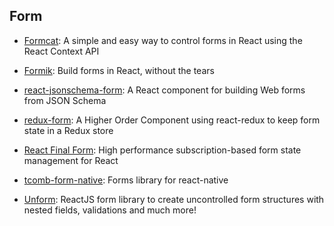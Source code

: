 ## Form

- [Formcat](https://github.com/guilouro/formcat): A simple and easy way to control forms in React using the React Context API

- [Formik](https://github.com/jaredpalmer/formik): Build forms in React, without the tears

- [react-jsonschema-form](https://github.com/rjsf-team/react-jsonschema-form): A React component for building Web forms from JSON Schema

- [redux-form](https://github.com/erikras/redux-form): A Higher Order Component using react-redux to keep form state in a Redux store

- [React Final Form](https://github.com/final-form/react-final-form): High performance subscription-based form state management for React

- [tcomb-form-native](https://github.com/gcanti/tcomb-form-native): Forms library for react-native

- [Unform](https://github.com/Rocketseat/unform): ReactJS form library to create uncontrolled form structures with nested fields, validations and much more!
